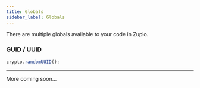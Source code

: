 ```yaml
---
title: Globals
sidebar_label: Globals
---
```


There are multiple globals available to your code in Zuplo.

### GUID / UUID

```ts
crypto.randomUUID();
```

---

More coming soon...
